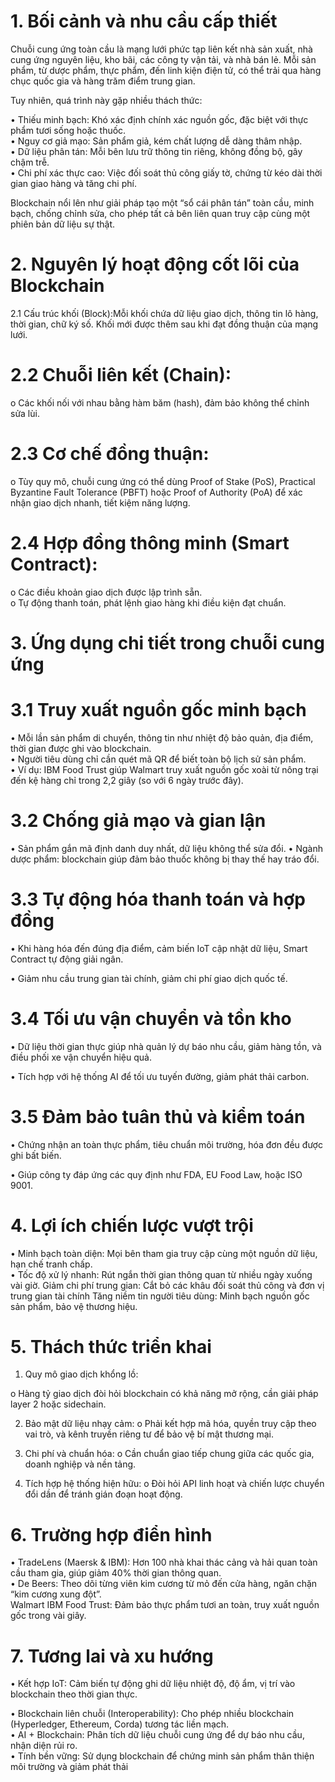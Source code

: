 

# 1. Bối cảnh và nhu cầu cấp thiết

Chuỗi cung ứng toàn cầu là mạng lưới phức tạp liên kết nhà sản xuất, nhà cung ứng nguyên liệu, kho bãi, các công ty vận tải, và nhà bán lẻ. Mỗi sản phẩm, từ dược phẩm, thực phẩm, đến linh kiện điện tử, có thể trải qua hàng chục quốc gia và hàng trăm điểm trung gian.

Tuy nhiên, quá trình này gặp nhiều thách thức:

• Thiếu minh bạch: Khó xác định chính xác nguồn gốc, đặc biệt với thực phẩm tươi sống hoặc thuốc.   
• Nguy cơ giả mạo: Sản phẩm giả, kém chất lượng dễ dàng thâm nhập.   
• Dữ liệu phân tán: Mỗi bên lưu trữ thông tin riêng, không đồng bộ, gây chậm trễ.   
• Chi phí xác thực cao: Việc đối soát thủ công giấy tờ, chứng từ kéo dài thời gian giao hàng và tăng chi phí.

Blockchain nổi lên như giải pháp tạo một “sổ cái phân tán” toàn cầu, minh bạch, chống chỉnh sửa, cho phép tất cả bên liên quan truy cập cùng một phiên bản dữ liệu sự thật.

# 2. Nguyên lý hoạt động cốt lõi của Blockchain

2.1 Cấu trúc khối (Block):Mỗi khối chứa dữ liệu giao dịch, thông tin lô hàng, thời gian, chữ ký số. Khối mới được thêm sau khi đạt đồng thuận của mạng lưới.

# 2.2 Chuỗi liên kết (Chain):

o Các khối nối với nhau bằng hàm băm (hash), đảm bảo không thể chỉnh sửa lùi.



# 2.3 Cơ chế đồng thuận:

o Tùy quy mô, chuỗi cung ứng có thể dùng Proof of Stake (PoS), Practical Byzantine Fault Tolerance (PBFT) hoặc Proof of Authority (PoA) để xác nhận giao dịch nhanh, tiết kiệm năng lượng.

# 2.4 Hợp đồng thông minh (Smart Contract):

o Các điều khoản giao dịch được lập trình sẵn.   
o Tự động thanh toán, phát lệnh giao hàng khi điều kiện đạt chuẩn.

# 3. Ứng dụng chi tiết trong chuỗi cung ứng

# 3.1 Truy xuất nguồn gốc minh bạch

• Mỗi lần sản phẩm di chuyển, thông tin như nhiệt độ bảo quản, địa điểm, thời gian được ghi vào blockchain.   
• Người tiêu dùng chỉ cần quét mã QR để biết toàn bộ lịch sử sản phẩm.   
• Ví dụ: IBM Food Trust giúp Walmart truy xuất nguồn gốc xoài từ nông trại đến kệ hàng chỉ trong 2,2 giây (so với 6 ngày trước đây).

# 3.2 Chống giả mạo và gian lận

• Sản phẩm gắn mã định danh duy nhất, dữ liệu không thể sửa đổi. • Ngành dược phẩm: blockchain giúp đảm bảo thuốc không bị thay thế hay tráo đổi.

# 3.3 Tự động hóa thanh toán và hợp đồng

• Khi hàng hóa đến đúng địa điểm, cảm biến IoT cập nhật dữ liệu, Smart Contract tự động giải ngân.



• Giảm nhu cầu trung gian tài chính, giảm chi phí giao dịch quốc tế.

# 3.4 Tối ưu vận chuyển và tồn kho

• Dữ liệu thời gian thực giúp nhà quản lý dự báo nhu cầu, giảm hàng tồn, và điều phối xe vận chuyển hiệu quả.

• Tích hợp với hệ thống AI để tối ưu tuyến đường, giảm phát thải carbon.

# 3.5 Đảm bảo tuân thủ và kiểm toán

• Chứng nhận an toàn thực phẩm, tiêu chuẩn môi trường, hóa đơn đều được ghi bất biến.

• Giúp công ty đáp ứng các quy định như FDA, EU Food Law, hoặc ISO 9001.

# 4. Lợi ích chiến lược vượt trội

• Minh bạch toàn diện: Mọi bên tham gia truy cập cùng một nguồn dữ liệu, hạn chế tranh chấp.   
• Tốc độ xử lý nhanh: Rút ngắn thời gian thông quan từ nhiều ngày xuống vài giờ. Giảm chi phí trung gian: Cắt bỏ các khâu đối soát thủ công và đơn vị trung gian tài chính Tăng niềm tin người tiêu dùng: Minh bạch nguồn gốc sản phẩm, bảo vệ thương hiệu.

# 5. Thách thức triển khai

1. Quy mô giao dịch khổng lồ:



o Hàng tỷ giao dịch đòi hỏi blockchain có khả năng mở rộng, cần giải pháp layer 2 hoặc sidechain.

2. Bảo mật dữ liệu nhạy cảm: o Phải kết hợp mã hóa, quyền truy cập theo vai trò, và kênh truyền riêng tư để bảo vệ bí mật thương mại.

3. Chi phí và chuẩn hóa: o Cần chuẩn giao tiếp chung giữa các quốc gia, doanh nghiệp và nền tảng.

4. Tích hợp hệ thống hiện hữu: o Đòi hỏi API linh hoạt và chiến lược chuyển đổi dần để tránh gián đoạn hoạt động.

# 6. Trường hợp điển hình

• TradeLens (Maersk & IBM): Hơn 100 nhà khai thác cảng và hải quan toàn cầu tham gia, giúp giảm $40 \%$ thời gian thông quan.   
• De Beers: Theo dõi từng viên kim cương từ mỏ đến cửa hàng, ngăn chặn “kim cương xung đột”.   
Walmart IBM Food Trust: Đảm bảo thực phẩm tươi an toàn, truy xuất nguồn gốc trong vài giây.

# 7. Tương lai và xu hướng

• Kết hợp IoT: Cảm biến tự động ghi dữ liệu nhiệt độ, độ ẩm, vị trí vào blockchain theo thời gian thực.



• Blockchain liên chuỗi (Interoperability): Cho phép nhiều blockchain (Hyperledger, Ethereum, Corda) tương tác liền mạch.   
• AI $+$ Blockchain: Phân tích dữ liệu chuỗi cung ứng để dự báo nhu cầu, nhận diện rủi ro.   
• Tính bền vững: Sử dụng blockchain để chứng minh sản phẩm thân thiện môi trường và giảm phát thải